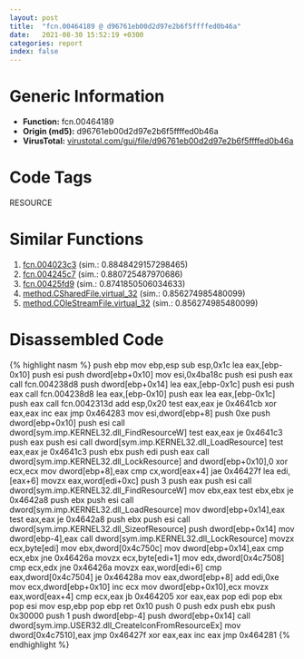 ```yaml
---
layout: post
title:  "fcn.00464189 @ d96761eb00d2d97e2b6f5ffffed0b46a"
date:   2021-08-30 15:52:19 +0300
categories: report
index: false
---
```


# Generic Information
- **Function:** fcn.00464189
- **Origin (md5):** d96761eb00d2d97e2b6f5ffffed0b46a
- **VirusTotal:** [virustotal.com/gui/file/d96761eb00d2d97e2b6f5ffffed0b46a][virustotal_ref]

# Code Tags
<span class="tag" id="RESOURCE">RESOURCE</span>


# Similar Functions

1. [fcn.004023c3][similar_1_ref] (sim.: 0.8848429157298465)
2. [fcn.004245c7][similar_2_ref] (sim.: 0.880725487970686)
3. [fcn.00425fd9][similar_3_ref] (sim.: 0.8741850506034633)
4. [method.CSharedFile.virtual\_32][similar_4_ref] (sim.: 0.856274985480099)
5. [method.COleStreamFile.virtual\_32][similar_5_ref] (sim.: 0.856274985480099)


# Disassembled Code

{% highlight nasm %}
push ebp
mov ebp,esp
sub esp,0x1c
lea eax,[ebp-0x10]
push esi
push dword[ebp+0x10]
mov esi,0x4ba18c
push esi
push eax
call fcn.004238d8
push dword[ebp+0x14]
lea eax,[ebp-0x1c]
push esi
push eax
call fcn.004238d8
lea eax,[ebp-0x10]
push eax
lea eax,[ebp-0x1c]
push eax
call fcn.0042313d
add esp,0x20
test eax,eax
je 0x4641cb
xor eax,eax
inc eax
jmp 0x464283
mov esi,dword[ebp+8]
push 0xe
push dword[ebp+0x10]
push esi
call dword[sym.imp.KERNEL32.dll_FindResourceW]
test eax,eax
je 0x4641c3
push eax
push esi
call dword[sym.imp.KERNEL32.dll_LoadResource]
test eax,eax
je 0x4641c3
push ebx
push edi
push eax
call dword[sym.imp.KERNEL32.dll_LockResource]
and dword[ebp+0x10],0
xor ecx,ecx
mov dword[ebp+8],eax
cmp cx,word[eax+4]
jae 0x46427f
lea edi,[eax+6]
movzx eax,word[edi+0xc]
push 3
push eax
push esi
call dword[sym.imp.KERNEL32.dll_FindResourceW]
mov ebx,eax
test ebx,ebx
je 0x4642a8
push ebx
push esi
call dword[sym.imp.KERNEL32.dll_LoadResource]
mov dword[ebp+0x14],eax
test eax,eax
je 0x4642a8
push ebx
push esi
call dword[sym.imp.KERNEL32.dll_SizeofResource]
push dword[ebp+0x14]
mov dword[ebp-4],eax
call dword[sym.imp.KERNEL32.dll_LockResource]
movzx ecx,byte[edi]
mov ebx,dword[0x4c750c]
mov dword[ebp+0x14],eax
cmp ecx,ebx
jne 0x46426a
movzx ecx,byte[edi+1]
mov edx,dword[0x4c7508]
cmp ecx,edx
jne 0x46426a
movzx eax,word[edi+6]
cmp eax,dword[0x4c7504]
je 0x46428a
mov eax,dword[ebp+8]
add edi,0xe
mov ecx,dword[ebp+0x10]
inc ecx
mov dword[ebp+0x10],ecx
movzx eax,word[eax+4]
cmp ecx,eax
jb 0x464205
xor eax,eax
pop edi
pop ebx
pop esi
mov esp,ebp
pop ebp
ret 0x10
push 0
push edx
push ebx
push 0x30000
push 1
push dword[ebp-4]
push dword[ebp+0x14]
call dword[sym.imp.USER32.dll_CreateIconFromResourceEx]
mov dword[0x4c7510],eax
jmp 0x46427f
xor eax,eax
inc eax
jmp 0x464281
{% endhighlight %}


[similar_1_ref]: /report/fcn.004023c3@e16f74a2849182d98050864255e902f8
[similar_2_ref]: /report/fcn.004245c7@7b00dd8f2abf54a73bfb09681334ff78
[similar_3_ref]: /report/fcn.00425fd9@ba5ec83721de3ca10b3c9583f3b2c6a1
[similar_4_ref]: /report/method.CSharedFile.virtual_32@3e981d1767f44f5fe2446a49ffe52f4e
[similar_5_ref]: /report/method.COleStreamFile.virtual_32@7453c96a6fbd42ec690b8deb53eafcba
[virustotal_ref]: https://www.virustotal.com/gui/file/d96761eb00d2d97e2b6f5ffffed0b46a